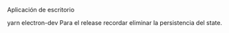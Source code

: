 Aplicación de escritorio

yarn electron-dev
Para el release recordar eliminar la persistencia del state.
